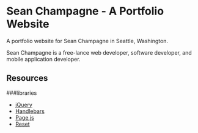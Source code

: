 # Sean Champagne - A Portfolio Website

A portfolio website for Sean Champagne in Seattle, Washington.

Sean Champagne is a free-lance web developer, software developer, and mobile application developer.

## Resources

###libraries

* [jQuery](https://ajax.googleapis.com/ajax/libs/jquery/1.12.4/jquery.min.js)
* [Handlebars](http://handlebarsjs.com/)
* [Page.js](https://visionmedia.github.io/page.js/)
* [Reset](reset.css)

